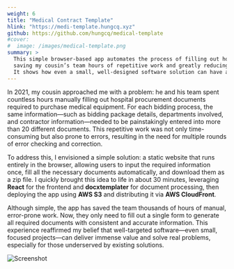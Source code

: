 ```yaml
---
weight: 6
title: "Medical Contract Template"
hlink: "https://medi-template.hungcq.xyz"
github: https://github.com/hungcq/medical-template
#cover:
#  image: /images/medical-template.png
summary: >
  This simple browser-based app automates the process of filling out hospital procurement documents,
  saving my cousin’s team hours of repetitive work and greatly reducing errors.
  It shows how even a small, well-designed software solution can have a significant real-world impact.
---
```


In 2021, my cousin approached me with a problem:
he and his team spent countless hours manually filling out hospital procurement documents required to purchase medical equipment.
For each bidding process, the same information—such as bidding package details, departments involved,
and contractor information—needed to be painstakingly entered into more than 20 different documents.
This repetitive work was not only time-consuming but also prone to errors,
resulting in the need for multiple rounds of error checking and correction.

To address this, I envisioned a simple solution: a static website that runs entirely in the browser,
allowing users to input the required information once, fill all the necessary documents automatically,
and download them as a zip file. I quickly brought this idea to life in about 30 minutes,
leveraging **React** for the frontend and **docxtemplater** for document processing,
then deploying the app using **AWS S3** and distributing it via **AWS CloudFront**.

Although simple, the app has saved the team thousands of hours of manual, error-prone work.
Now, they only need to fill out a single form to generate all required documents with consistent and accurate information.
This experience reaffirmed my belief that well-targeted software—even small,
focused projects—can deliver immense value and solve real problems, especially for those underserved by existing solutions.

![Screenshot](/images/medical-template.png)